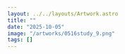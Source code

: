 ```yaml
---
layout: ../../layouts/Artwork.astro
title: ""
date: "2025-10-05"
image: "/artworks/0516study_9.png"
tags: []
---
```


